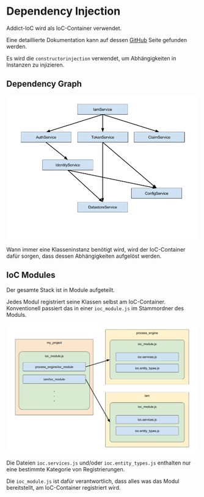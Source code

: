 # Dependency Injection

Addict-IoC wird als IoC-Container verwendet.

Eine detaillierte Dokumentation kann auf dessen
[GitHub](https://github.com/5minds/addict-ioc) Seite gefunden werden.

Es wird die `constructorinjection` verwendet, um Abhängigkeiten in Instanzen zu injizieren.

## Dependency Graph

![Dependency Graph](images/dependency-graph.png)

Wann immer eine Klasseninstanz benötigt wird, wird der IoC-Container dafür
sorgen, dass dessen Abhängigkeiten aufgelöst werden.

## IoC Modules

Der gesamte Stack ist in Module aufgeteilt.

Jedes Modul registriert seine Klassen selbst am IoC-Container. 
Konventionell passiert das in einer `ioc_module.js` im Stammordner des Moduls.

![IoC Modules](images/ioc-modules.png)

Die Dateien `ioc.services.js` und/oder `ioc.entity_types.js` enthalten nur eine
bestimmte Kategorie von Registrierungen.

Die `ioc_module.js` ist dafür verantwortlich, dass alles was das Modul bereitstellt, am IoC-Container registriert wird.
